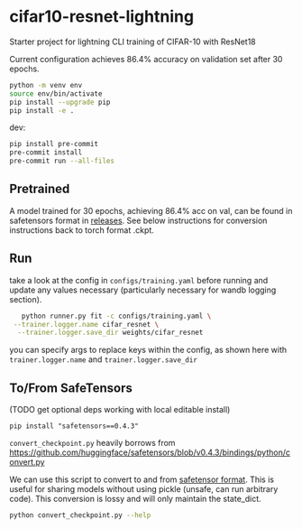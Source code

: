 # cifar10-resnet-lightning
Starter project for lightning CLI training of CIFAR-10 with ResNet18

Current configuration achieves 86.4% accuracy on validation set after 30 epochs.

```bash
python -m venv env
source env/bin/activate
pip install --upgrade pip
pip install -e .
```

dev:
```bash
pip install pre-commit
pre-commit install
pre-commit run --all-files
```

## Pretrained

A model trained for 30 epochs, achieving 86.4% acc on val, can be found in safetensors format in [releases](https://github.com/lannelin/cifar10-resnet-lightning/releases). See below instructions for conversion instructions back to torch format .ckpt.

## Run

take a look at the config in `configs/training.yaml` before running and update any values necessary (particularly necessary for wandb logging section).

```bash
   python runner.py fit -c configs/training.yaml \
 --trainer.logger.name cifar_resnet \
  --trainer.logger.save_dir weights/cifar_resnet
```

you can specify args to replace keys within the config, as shown here with `trainer.logger.name` and `trainer.logger.save_dir`

## To/From SafeTensors

(TODO get optional deps working with local editable install)
```
pip install "safetensors==0.4.3"
```

`convert_checkpoint.py` heavily borrows from https://github.com/huggingface/safetensors/blob/v0.4.3/bindings/python/convert.py

We can use this script to convert to and from [safetensor format](https://github.com/huggingface/safetensors). This is useful for sharing models without using pickle (unsafe, can run arbitrary code).
This conversion is lossy and will only maintain the state_dict.

```bash
python convert_checkpoint.py --help
```

